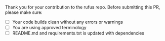 Thank you for your contribution to the rufus repo. 
Before submitting this PR, please make sure:

- [ ] Your code builds clean without any errors or warnings
- [ ] You are using approved terminology
- [ ] README.md and requirements.txt is updated with dependencies

